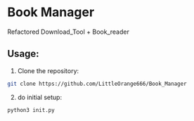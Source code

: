 # Book Manager

Refactored Download_Tool + Book_reader

## Usage:
1. Clone the repository:
```bash
git clone https://github.com/LittleOrange666/Book_Manager
```
2. do initial setup:
```bash
python3 init.py
```
